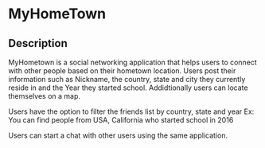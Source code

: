 # MyHomeTown

## Description
MyHometown is a social networking application that helps users to connect with other people based on their hometown location.
Users post their information such as Nickname, the country, state and city they currently reside in and the Year they started school.
Addidtionally users can locate themselves on a map. 

Users have the option to filter the friends list by country, state and year
Ex: You can find people from USA, California who started school in 2016

Users can start a chat with other users using the same application.
